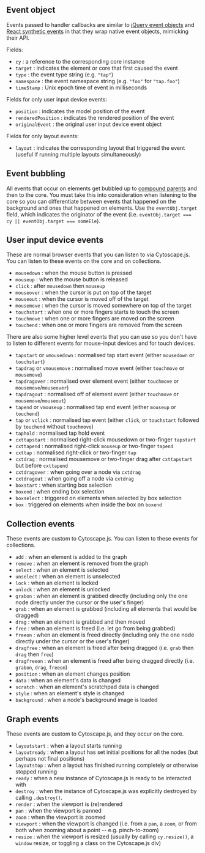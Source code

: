 ## Event object

Events passed to handler callbacks are similar to [jQuery event objects](http://api.jquery.com/category/events/event-object/) and [React synthetic events](https://reactjs.org/docs/events.html) in that they wrap native event objects, mimicking their API.

Fields:

 * `cy` : a reference to the corresponding core instance
 * `target` : indicates the element or core that first caused the event
 * `type` : the event type string (e.g. `"tap"`)
 * `namespace` : the event namespace string (e.g. `"foo"` for `"tap.foo"`)
 * `timeStamp` : Unix epoch time of event in milliseconds

Fields for only user input device events:

 * `position` : indicates the model position of the event
 * `renderedPosition` : indicates the rendered position of the event
 * `originalEvent` : the original user input device event object

Fields for only layout events:

 * `layout` : indicates the corresponding layout that triggered the event (useful if running multiple layouts simultaneously)

## Event bubbling

All events that occur on elements get bubbled up to [compound parents](#notation/compound-nodes) and then to the core.  You must take this into consideration when listening to the core so you can differentiate between events that happened on the background and ones that happened on elements.  Use the `eventObj.target` field, which indicates the originator of the event (i.e. `eventObj.target === cy || eventObj.target === someEle`).


## User input device events

These are normal browser events that you can listen to via Cytoscape.js.  You can listen to these events on the core and on collections.

 * `mousedown` : when the mouse button is pressed
 * `mouseup` : when the mouse button is released
 * `click` : after `mousedown` then `mouseup`
 * `mouseover` : when the cursor is put on top of the target
 * `mouseout` : when the cursor is moved off of the target
 * `mousemove` : when the cursor is moved somewhere on top of the target
 * `touchstart` : when one or more fingers starts to touch the screen
 * `touchmove` : when one or more fingers are moved on the screen
 * `touchend` : when one or more fingers are removed from the screen

There are also some higher level events that you can use so you don't have to listen to different events for mouse-input devices and for touch devices.

 * `tapstart` or `vmousedown` : normalised tap start event (either `mousedown` or `touchstart`)
 * `tapdrag` or `vmousemove` : normalised move event (either `touchmove` or `mousemove`)
 * `tapdragover` : normalised over element event (either `touchmove` or `mousemove`/`mouseover`)
 * `tapdragout` : normalised off of element event (either `touchmove` or `mousemove`/`mouseout`)
 * `tapend` or `vmouseup` : normalised tap end event (either `mouseup` or `touchend`)
 * `tap` or `vclick` : normalised tap event (either `click`, or `touchstart` followed by `touchend` without `touchmove`)
 * `taphold` : normalised tap hold event
 * `cxttapstart` : normalised right-click mousedown or two-finger `tapstart`
 * `cxttapend` : normalised right-click `mouseup` or two-finger `tapend`
 * `cxttap` : normalised right-click or two-finger `tap`
 * `cxtdrag` : normalised mousemove or two-finger drag after `cxttapstart` but before `cxttapend`
 * `cxtdragover` : when going over a node via `cxtdrag`
 * `cxtdragout` : when going off a node via `cxtdrag`
 * `boxstart` : when starting box selection
 * `boxend` : when ending box selection
 * `boxselect` : triggered on elements when selected by box selection
 * `box` : triggered on elements when inside the box on `boxend`


## Collection events

These events are custom to Cytoscape.js.  You can listen to these events for collections.

 * `add` : when an element is added to the graph
 * `remove` : when an element is removed from the graph
 * `select` : when an element is selected
 * `unselect` : when an element is unselected
 * `lock` : when an element is locked
 * `unlock` : when an element is unlocked
 * `grabon` : when an element is grabbed directly (including only the one node directly under the cursor or the user's finger)
 * `grab` : when an element is grabbed (including all elements that would be dragged)
 * `drag` : when an element is grabbed and then moved
 * `free` : when an element is freed (i.e. let go from being grabbed)
 * `freeon` : when an element is freed directly (including only the one node directly under the cursor or the user's finger)
 * `dragfree` : when an element is freed after being dragged (i.e. `grab` then `drag` then `free`)
 * `dragfreeon` : when an element is freed after being dragged directly (i.e. `grabon`, `drag`, `freeon`)
 * `position` : when an element changes position
 * `data` : when an element's data is changed
 * `scratch` : when an element's scratchpad data is changed
 * `style` : when an element's style is changed
 * `background` : when a node's background image is loaded


## Graph events

These events are custom to Cytoscape.js, and they occur on the core.

 * `layoutstart` : when a layout starts running
 * `layoutready` : when a layout has set initial positions for all the nodes (but perhaps not final positions)
 * `layoutstop` : when a layout has finished running completely or otherwise stopped running
 * `ready` : when a new instance of Cytoscape.js is ready to be interacted with
 * `destroy` : when the instance of Cytoscape.js was explicitly destroyed by calling `.destroy()`.
 * `render` : when the viewport is (re)rendered
 * `pan` : when the viewport is panned
 * `zoom` : when the viewport is zoomed
 * `viewport` : when the viewport is changed (i.e. from a `pan`, a `zoom`, or from both when zooming about a point -- e.g. pinch-to-zoom)
 * `resize` : when the viewport is resized (usually by calling `cy.resize()`, a `window` resize, or toggling a class on the Cytoscape.js div)
